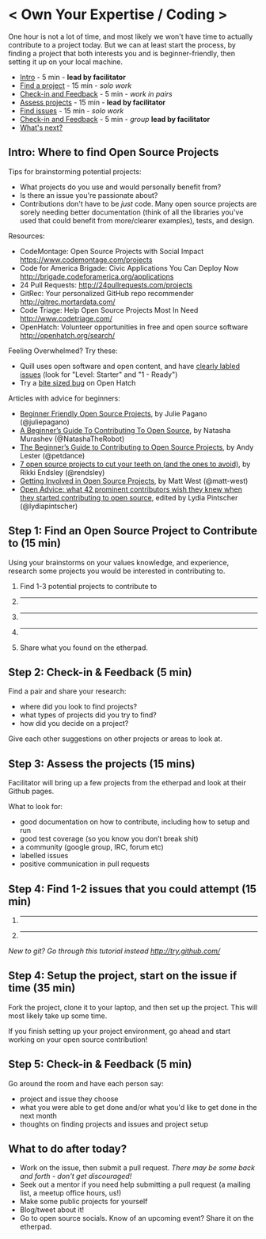 < Own Your Expertise / Coding >
=================================

One hour is not a lot of time, and most likely we won't have time to actually contribute to a project today. But we can at least start the process, by finding a project that both interests you and is beginner-friendly, then setting it up on your local machine.

- [Intro](#intro-where-to-find-open-source-projects) - 5 min - **lead by facilitator**
- [Find a
project](#step-1-find-an-open-source-project-to-contribute-to-15-min) -
15 min - *solo work*
- [Check-in and Feedback](#step-2-check-in--feedback-5-min) - 5 min - *work in
pairs*
- [Assess projects](#step-3-assess-the-projects-15-mins) - 15 min - **lead by
facilitator**
- [Find issues](#step-4-find-1-2-issues-that-you-could-attempt-15-min) -
15 min - *solo work*
- [Check-in and Feedback](#step-5-check-in--feedback-5-min) - 5 min - *group*
**lead by facilitator**
- [What's next?](#what-to-do-after-today)


Intro: Where to find Open Source Projects
---------------------------------------------------------------

Tips for brainstorming potential projects:
- What projects do you use and would personally benefit from?
- Is there an issue you're passionate about?
- Contributions don't have to be *just* code. Many open source projects are sorely needing better documentation (think of all the libraries you've used that could benefit from more/clearer examples), tests, and design.

Resources:
-  CodeMontage: Open Source Projects with Social Impact <https://www.codemontage.com/projects>
-  Code for America Brigade: Civic Applications You Can Deploy Now <http://brigade.codeforamerica.org/applications>
-  24 Pull Requests: <http://24pullrequests.com/projects>
-  GitRec: Your personalized GitHub repo recommender <http://gitrec.mortardata.com/>
-  Code Triage: Help Open Source Projects Most In Need <http://www.codetriage.com/>
-  OpenHatch: Volunteer opportunities in free and open source software <http://openhatch.org/search/>

Feeling Overwhelmed? Try these:
- Quill uses open software and open content, and have [clearly labled issues](https://github.com/empirical-org/Empirical-Core/issues?q=is%3Aopen+is%3Aissue+label%3A%22Level%3A+Starter%22) (look for "Level: Starter" and "1 - Ready")
- Try a [bite sized bug](http://openhatch.org/search/?q=&toughness=bitesize) on Open Hatch

Articles with advice for beginners:
- [Beginner Friendly Open Source Projects](http://juliepagano.com/blog/2013/11/14/beginner-friendly-open-source-projects/), by Julie Pagano (@juliepagano)
- [A Beginner’s Guide To Contributing To Open Source](http://natashatherobot.com/beginners-contributing-to-open-source/), by Natasha Murashev (@NatashaTheRobot)
- [The Beginner’s Guide to Contributing to Open Source Projects](http://blog.newrelic.com/2014/05/05/open-source_gettingstarted/), by Andy Lester (@petdance)
- [7 open source projects to cut your teeth on (and the ones to avoid)](http://www.itworld.com/print/356932), by Rikki Endsley (@rendsley)
- [Getting Involved in Open Source Projects](http://blog.teamtreehouse.com/getting-involved-open-source-projects), by Matt West (@matt-west)
- [Open Advice: what 42 prominent contributors wish they knew when they started contributing to open source](http://open-advice.org/), edited by Lydia Pintscher (@lydiapintscher)


Step 1: Find an Open Source Project to Contribute to (15 min)
---------------------------------------------------------------

Using your brainstorms on your values knowledge, and experience, research some projects you would be interested in contributing to.

1. Find 1-3 potential projects to contribute to
  1. _______________________
  2. _______________________
  3. _______________________
2. Share what you found on the etherpad.


Step 2: Check-in & Feedback (5 min)
---------------------------------------------------

Find a pair and share your research:
- where did you look to find projects?
- what types of projects did you try to find?
- how did you decide on a project?

Give each other suggestions on other projects or areas to look at.


Step 3: Assess the projects (15 mins)
---------------------------------------------------
Facilitator will bring up a few projects from the etherpad and look at their Github pages.

What to look for:
- good documentation on how to contribute, including how to setup and run
- good test coverage (so you know you don’t break shit)
- a community (google group, IRC, forum etc)
- labelled issues
- positive communication in pull requests

Step 4: Find 1-2 issues that you could attempt (15 min)
---------------------------------------------------

1. _______________________
2. _______________________

*New to git? Go through this tutorial instead <http://try.github.com/>*

Step 4: Setup the project, start on the issue if time (35 min)
--------------------------------------------------------------

Fork the project, clone it to your laptop, and then set up the project. This will most likely take up some time.

If you finish setting up your project environment, go ahead and start working on your open source contribution!

Step 5: Check-in & Feedback (5 min)
-----------------------
Go around the room and have each person say:
- project and issue they choose
- what you were able to get done and/or what you'd like to get done in
the next month
- thoughts on finding projects and issues and project setup

What to do after today?
-----------------------
- Work on the issue, then submit a pull request. *There may be some back and forth - don't get discouraged!*
- Seek out a mentor if you need help submitting a pull request (a mailing list, a meetup office hours, us!)
- Make some public projects for yourself
- Blog/tweet about it!
- Go to open source socials. Know of an upcoming event? Share it on the
etherpad.





